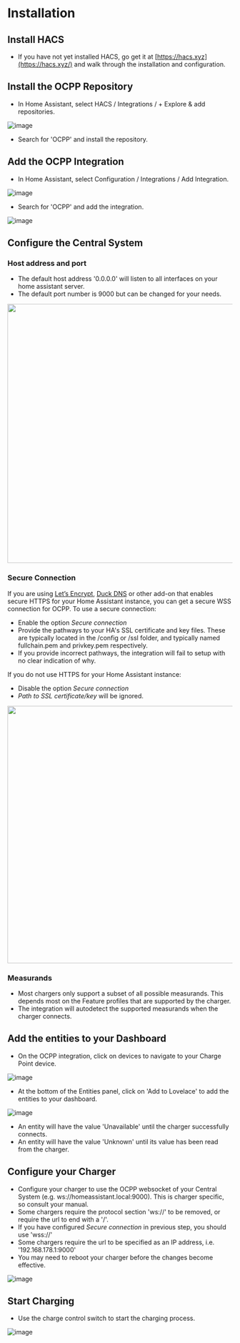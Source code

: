 Installation
============


## Install HACS
- If you have not yet installed HACS, go get it at [https://hacs.xyz](https://hacs.xyz/) and walk through the installation and configuration.

## Install the OCPP Repository
- In Home Assistant, select HACS / Integrations / + Explore & add repositories.

![image](https://user-images.githubusercontent.com/8673442/129494626-6e7a82b3-659f-4c39-a7be-43f70141cc7b.png)
- Search for 'OCPP' and install the repository.

## Add the OCPP Integration
- In Home Assistant, select Configuration / Integrations / Add Integration.

![image](https://user-images.githubusercontent.com/8673442/129494673-4718ba88-7872-435b-a331-66c8c34dddeb.png)
- Search for 'OCPP' and add the integration.

![image](https://user-images.githubusercontent.com/8673442/129494723-80e2e402-7564-4e86-b599-b87f32987ac0.png)

## Configure the Central System
### Host address and port
- The default host address '0.0.0.0' will listen to all interfaces on your home assistant server.
- The default port number is 9000 but can be changed for your needs.
<img width="580" src="https://user-images.githubusercontent.com/25015949/229121761-6a0f4a71-9282-4c44-a06d-cecdc2f832da.png">


### Secure Connection
If you are using [Let’s Encrypt](https://github.com/home-assistant/addons/tree/master/letsencrypt), [Duck DNS](https://www.home-assistant.io/integrations/duckdns/) or other add-on that enables secure HTTPS for your Home Assistant instance, you can get a secure WSS connection for OCPP.
To use a secure connection:
- Enable the option _Secure connection_
- Provide the pathways to your HA's SSL certificate and key files. These are typically located in the /config or /ssl folder, and typically named fullchain.pem and privkey.pem respectively.
- If you provide incorrect pathways, the integration will fail to setup with no clear indication of why.

If you do not use HTTPS for your Home Assistant instance:
- Disable the option _Secure connection_
- _Path to SSL certificate/key_ will be ignored.
<img width="576" src="https://user-images.githubusercontent.com/25015949/229125441-210554ee-8edf-4c3f-bb27-02c4634f2c6b.png">


### Measurands
- Most chargers only support a subset of all possible measurands. This depends most on the Feature profiles that are supported by the charger.
- The integration will autodetect the supported measurands when the charger connects.

## Add the entities to your Dashboard
- On the OCPP integration, click on devices to navigate to your Charge Point device.

![image](https://user-images.githubusercontent.com/8673442/129495402-526a1863-9e9f-4a83-85de-d8add63a64ba.png)

- At the bottom of the Entities panel, click on 'Add to Lovelace' to add the entities to your dashboard.

![image](https://user-images.githubusercontent.com/8673442/129495159-611f4f86-aa90-4320-a69c-ce0870f6ee8c.png)

- An entity will have the value 'Unavailable' until the charger successfully connects.
- An entity will have the value 'Unknown' until its value has been read from the charger.

## Configure your Charger

- Configure your charger to use the OCPP websocket of your Central System (e.g. ws://homeassistant.local:9000). This is charger specific, so consult your manual.
- Some chargers require the protocol section 'ws://' to be removed, or require the url to end with a '/'.
- If you have configured _Secure connection_ in previous step, you should use 'wss://'
- Some chargers require the url to be specified as an IP address, i.e. '192.168.178.1:9000'
- You may need to reboot your charger before the changes become effective.

![image](https://user-images.githubusercontent.com/8673442/129495720-2ed9f0d6-b736-409a-8e14-fbd447dea078.png)

## Start Charging 
- Use the charge control switch to start the charging process.

![image](https://user-images.githubusercontent.com/8673442/129495891-91f40bf9-f48e-4ced-b303-bf0fb77898f3.png)
